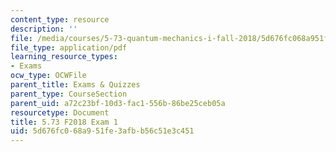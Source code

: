 ```yaml
---
content_type: resource
description: ''
file: /media/courses/5-73-quantum-mechanics-i-fall-2018/5d676fc068a951fe3afbb56c51e3c451_MIT5_73F18_exam1.pdf
file_type: application/pdf
learning_resource_types:
- Exams
ocw_type: OCWFile
parent_title: Exams & Quizzes
parent_type: CourseSection
parent_uid: a72c23bf-10d3-fac1-556b-86be25ceb05a
resourcetype: Document
title: 5.73 F2018 Exam 1
uid: 5d676fc0-68a9-51fe-3afb-b56c51e3c451
---
```

